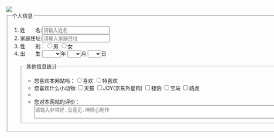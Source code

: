 <html>
	<head>
		<meta charset="utf-8" />
		<title>个人信息调查表</title>
	</head>
	<body>
		<img src="第十五节作业">
		<fieldset>
			<legend >个人信息</legend>
			<ol>
				<li>姓&nbsp;&nbsp;&nbsp;&nbsp;&nbsp;&nbsp;&nbsp;名:<input type="text" name="name" placeholder="请输入姓名"></li>
				<li>家庭住址:<input type="text" name="name" placeholder="请输入家庭住址"></li>
				<li>性&nbsp;&nbsp;&nbsp;&nbsp;&nbsp;&nbsp;&nbsp;别：<input type="radio" name="sex">男
				<input type="radio" name="sex">女</li>
				<li>出&nbsp;&nbsp;&nbsp;&nbsp;&nbsp;&nbsp;&nbsp;生
					<select>
						<option></option>
						<option>1900</option>
						<option>1901</option>
						<option>1902</option>
						<option>1903</option>
						<option>1904</option>
						<option>1905</option>
						<option>1906</option>
						<option>1907</option>
						<option>1908</option>
						<option>1909</option>
						<option>1910</option>
						<option>1911</option>
						<option>1912</option>
						<option>1913</option>
						<option>1914</option>
						<option>1915</option>
						<option>1916</option>
						<option>1917</option>
						<option>1918</option>
						<option>1919</option>
						<option>1920</option>
						<option>1921</option>
						<option>1922</option>
						<option>1923</option>
						<option>1924</option>
						<option>1925</option>
						<option>1926</option>
						<option>1927</option>
						<option>1928</option>
						<option>1929</option>
						<option>1930</option>
						<option>1931</option>
						<option>1932</option>
						<option>1933</option>
						<option>1934</option>
						<option>1935</option>
						<option>1936</option>
						<option>1937</option>
						<option>1938</option>
						<option>1939</option>
						<option>1940</option>
						<option>1941</option>
						<option>1942</option>
						<option>1943</option>
						<option>1944</option>
						<option>1945</option>
						<option>1946</option>
						<option>1947</option>
						<option>1948</option>
						<option>1949</option>
						<option>1950</option>
						<option>1951</option>
						<option>1952</option>
						<option>1953</option>
						<option>1954</option>
						<option>1955</option>
						<option>1956</option>
						<option>1957</option>
						<option>1958</option>
						<option>1959</option>
						<option>1960</option>
						<option>1961</option>
						<option>1962</option>
						<option>1963</option>
						<option>1964</option>
						<option>1965</option>
						<option>1966</option>
						<option>1967</option>
						<option>1968</option>
						<option>1969</option>
						<option>1970</option>
						<option>1971</option>
						<option>1972</option>
						<option>1973</option>
						<option>1974</option>
						<option>1975</option>
						<option>1976</option>
						<option>1977</option>
						<option>1978</option>
						<option>1979</option>
						<option>1980</option>
						<option>1981</option>
						<option>1982</option>
						<option>1983</option>
						<option>1984</option>
						<option>1985</option>
						<option>1986</option>
						<option>1987</option>
						<option>1988</option>
						<option>1989</option>
						<option>1990</option>
						<option>1991</option>
						<option>1992</option>
						<option>1993</option>
						<option>1994</option>
						<option>1995</option>
						<option>1996</option>
						<option>1997</option>
						<option>1998</option>
						<option>1999</option>
						<option>2000</option>
						<option>2001</option>
						<option>2002</option>
						<option>2003</option>
						<option>2004</option>
						<option>2005</option>
						<option>2006</option>
						<option>2007</option>
						<option>2008</option>
						<option>2009</option>
						<option>2010</option>
						<option>2011</option>
						<option>2012</option>
						<option>2013</option>
						<option>2014</option>
						<option>2015</option>
						<option>2016</option>
						<option>2017</option>
						<option>2018</option>
						<option>2019</option>
						<option>2020</option>
						</select>年
					<select>
						<option></option>
						<option>1</option>
						<option>2</option>
						<option>3</option>
						<option>4</option>
						<option>5</option>
						<option>6</option>
						<option>7</option>
						<option>8</option>
						<option>9</option>
						<option>10</option>
						<option>11</option>
						<option>12</option>
					</select>月
					<select>
						<option></option>
						<option>1</option>
						<option>2</option>
						<option>3</option>
						<option>4</option>
						<option>5</option>
						<option>6</option>
						<option>7</option>
						<option>8</option>
						<option>9</option>
						<option>10</option>
						<option>11</option>
						<option>12</option>
						<option>13</option>
						<option>14</option>
						<option>15</option>
						<option>16</option>
						<option>17</option>
						<option>18</option>
						<option>19</option>
						<option>20</option>
						<option>21</option>
						<option>22</option>
						<option>23</option>
						<option>24</option>
						<option>25</option>
						<option>26</option>
						<option>27</option>
						<option>28</option>
						<option>29</option>
						<option>30</option>
						<option>31</option>
					</select>日
				</li>
			</ol>
			<ul>
				<fieldset>
					<legend>其他信息统计</legend>
						<ul>
							<li>您喜欢本网站吗：<input type="radio" name="sex">喜欢
						<input type="radio" name="sex">特喜欢</li>
							<li>您喜欢什么小动物:<input type="checkbox" name="xingqu">天猫
												<input type="checkbox" name="xingqu">JOY(京东外星狗)
												<input type="checkbox" name="xingqu">捷豹
												<input type="checkbox" name="xingqu">宝马
												<input type="checkbox" name="xingqu">路虎</li>
							<li>
							<li>您对本网站的评价：
								<br/>
									<textarea name="160" cols="80" placeholder="请输入非常好,没意见.坤精心制作"></textarea>
